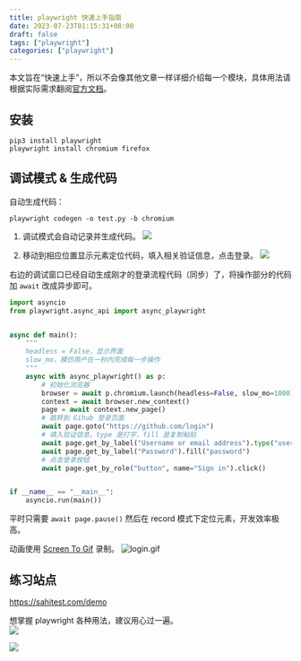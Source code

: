 ```yaml
---
title: playwright 快速上手指南
date: 2023-07-23T01:15:31+08:00
draft: false
tags: ["playwright"]
categories: ["playwright"]
---
```


本文旨在“快速上手”，所以不会像其他文章一样详细介绍每一个模块，具体用法请根据实际需求翻阅[官方文档](https://playwright.dev/python/docs/api/class-page)。

## 安装
```pip
pip3 install playwright
playwright install chromium firefox
```

## 调试模式 & 生成代码
自动生成代码：

    playwright codegen -o test.py -b chromium

1. 调试模式会自动记录并生成代码。
![](https://s2.loli.net/2023/07/23/no5YHAKX16PhWLv.png)

2. 移动到相应位置显示元素定位代码，填入相关验证信息，点击登录。
![](https://s2.loli.net/2023/07/23/S5vxr72gXHe4Fn1.png)

右边的调试窗口已经自动生成刚才的登录流程代码（同步）了，将操作部分的代码加 `await` 改成异步即可。
```python
import asyncio
from playwright.async_api import async_playwright


async def main():
    """  
    headless = False，显示界面
    slow_mo，模仿用户在一秒内完成每一步操作
    """
    async with async_playwright() as p:
        # 初始化浏览器
        browser = await p.chromium.launch(headless=False, slow_mo=1000)
        context = await browser.new_context()
        page = await context.new_page()
        # 跳转到 Gihub 登录页面
        await page.goto("https://github.com/login")
        # 填入验证信息，type 是打字，fill 是复制粘贴
        await page.get_by_label("Username or email address").type("username", delay=2000)
        await page.get_by_label("Password").fill("password")
        # 点击登录按钮
        await page.get_by_role("button", name="Sign in").click()


if __name__ == "__main__":
    asyncio.run(main())

```

平时只需要 `await page.pause()` 然后在 record 模式下定位元素，开发效率极高。

动画使用 [Screen To Gif](https://www.screentogif.com/) 录制。
![login.gif](https://s2.loli.net/2023/07/23/jMiRLtrVAqW4SDY.gif)

## 练习站点
https://sahitest.com/demo

想掌握 playwright 各种用法，建议用心过一遍。  
![](https://s2.loli.net/2023/07/26/ZcpbDdRMNjGCf37.png)

![](https://s2.loli.net/2023/07/26/8qJfGvKcETX4khg.png)